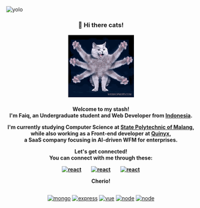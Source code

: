 ## 
<img src="https://komarev.com/ghpvc/?username=kaboel&style=flat&color=yellowgreen&label=Stalkers" alt="yolo" />

<h3 align="center">👋 Hi there cats!</h3>
<p align="center"><img src="image/cats-wave.gif" width="175" alt="Octo-wave"/></p>

<h4 align="center">
<p>Welcome to my stash! <br/>I'm Faiq, an Undergraduate student and Web Developer from <a href="https://www.indonesia.travel/gb/en/home">Indonesia</a>.</p>
<p>I'm currently studying Computer Science at <a href="https://polinema.ac.id">State Polytechnic of Malang</a>, <br/>while also working as a Front-end developer at <a href="https://quinyx.com">Quinyx</a>, <br/> a SaaS company focusing in AI-driven WFM for enterprises.</p>
Let's get connected! <br/>You can connect with me through these:</p>
<p>
<a href="https://linkedin.com/in/faiqkaboel/" target="_blank"><img src="https://devicons.github.io/devicon/devicon.git/icons/linkedin/linkedin-original.svg" alt="react" width="30" height="30"/></a> &nbsp;&nbsp;&nbsp;&nbsp;&nbsp;&nbsp;
<a href="https://facebook.com/faiqkaboel/" target="_blank"><img src="https://devicons.github.io/devicon/devicon.git/icons/facebook/facebook-original.svg" alt="react" width="30" height="30"/></a> &nbsp;&nbsp;&nbsp;&nbsp;&nbsp;&nbsp;
<a href="https://twitter.com/krispykaboel/" target="_blank"><img src="https://devicons.github.io/devicon/devicon.git/icons/twitter/twitter-original.svg" alt="react" width="30" height="30"/> </a>
</p>
<p>Cherio!
</h4>

##
<p align="center">
<a href="https://mongodb.com" target="_blank"><img src="https://devicons.github.io/devicon/devicon.git/icons/mongodb/mongodb-original.svg" alt="mongo" width="35" height="35"/></a>
<a href="https://expressjs.com" target="_blank"><img src="https://devicons.github.io/devicon/devicon.git/icons/express/express-original.svg" alt="express" width="35" height="35"/></a>
<a href="https://vuejs.org" target="_blank"><img src="https://devicons.github.io/devicon/devicon.git/icons/vuejs/vuejs-original.svg" alt="vue" width="35" height="35"/></a>
<a href="https://nodejs.org" target="_blank"><img src="https://devicons.github.io/devicon/devicon.git/icons/nodejs/nodejs-original.svg" alt="node" width="35" height="35"/></a>
<a href="https://laravel.com" target="_blank"><img src="https://devicons.github.io/devicon/devicon.git/icons/laravel/laravel-plain.svg" alt="node" width="35" height="35"/></a>
</p>
